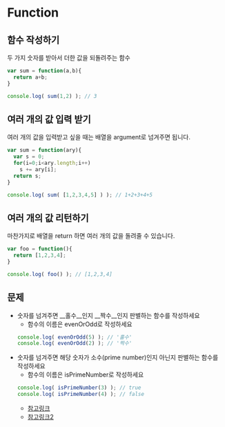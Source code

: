Function
=====

함수 작성하기
----
두 가지 숫자를 받아서 더한 값을 되돌려주는 함수
```js
var sum = function(a,b){
  return a+b;
}
```
```js
console.log( sum(1,2) ); // 3
```

여러 개의 값 입력 받기
----
여러 개의 값을 입력받고 싶을 때는 배열을 argument로 넘겨주면 됩니다.
```js
var sum = function(ary){
  var s = 0;
  for(i=0;i<ary.length;i++)
    s += ary[i];
  return s;
}
```
```js
console.log( sum( [1,2,3,4,5] ) ); // 1+2+3+4+5
```


여러 개의 값 리턴하기
----
마찬가지로 배열을 return 하면 여러 개의 값을 돌려줄 수 있습니다.
```js
var foo = function(){
  return [1,2,3,4];
}
```
```js
console.log( foo() ); // [1,2,3,4]
```

문제
----
* 숫자를 넘겨주면 __홀수__인지 __짝수__인지 판별하는 함수를 작성하세요
  * 함수의 이름은 evenOrOdd로 작성하세요
  ```js
  console.log( evenOrOdd(5) ); // '홀수'
  console.log( evenOrOdd(2) ); // '짝수'
  ```
* 숫자를 넘겨주면 해당 숫자가 소수(prime number)인지 아닌지 판별하는 함수를 작성하세요
  * 함수의 이름은 isPrimeNumber로 작성하세요
  ```js
  console.log( isPrimeNumber(3) ); // true
  console.log( isPrimeNumber(4) ); // false
  ```
  * [참고링크](http://blog.naver.com/vest2004/220046281712)
  * [참고링크2](http://blog.naver.com/jordanhuh/70134571159)
